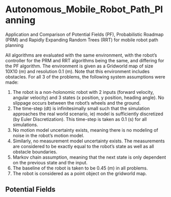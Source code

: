 # Autonomous_Mobile_Robot_Path_Planning
Application and Comparison of Potential Fields (PF), Probabilistic Roadmap (PRM) and Rapidly Expanding Random Trees (RRT) for mobile robot path planning

All algorithms are evaluated with the same environment, with the robot’s controller for the PRM and RRT algorithms being the same, and differing for the PF algorithm. The environment is given as a Gridworld map of size 10X10 (m) and resolution 0.1 (m). Note that this environment includes obstacles. For all 3 of the problems, the following system assumptions were made:
1) The robot is a non-holonomic robot with 2 inputs (forward velocity, angular velocity) and 3 states (x position, y position, heading angle).
No slippage occurs between the robot’s wheels and the ground.
2) The time-step (dt) is infinitesimally small such that the simulation approaches the real world scenario, ie) model is sufficiently discretized (by Euler Discretization). This time-step is taken as 0.1 (s) for all simulations.
3) No motion model uncertainty exists, meaning there is no modeling of noise in the robot’s motion model.
4) Similarly, no measurement model uncertainty exists. The measurements are considered to be exactly equal to the robot’s state as well as all obstacle boundaries.
5) Markov chain assumption, meaning that the next state is only dependent on the previous state and the input.
6) The baseline of the robot is taken to be 0.45 (m) in all problems.
7) The robot is considered as a point object on the gridworld map.

## Potential Fields ##

